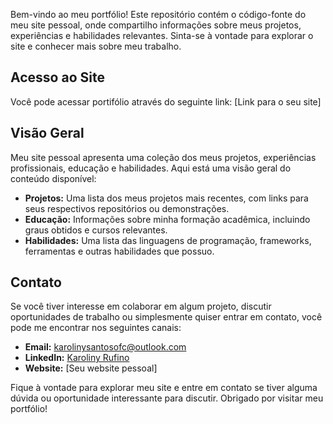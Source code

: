 Bem-vindo ao meu portfólio! Este repositório contém o código-fonte do meu site pessoal, onde compartilho informações sobre meus projetos, experiências e habilidades relevantes. Sinta-se à vontade para explorar o site e conhecer mais sobre meu trabalho.

## Acesso ao Site

Você pode acessar portifólio através do seguinte link: [Link para o seu site]

## Visão Geral

Meu site pessoal apresenta uma coleção dos meus projetos, experiências profissionais, educação e habilidades. Aqui está uma visão geral do conteúdo disponível:

- **Projetos:** Uma lista dos meus projetos mais recentes, com links para seus respectivos repositórios ou demonstrações.
- **Educação:** Informações sobre minha formação acadêmica, incluindo graus obtidos e cursos relevantes.
- **Habilidades:** Uma lista das linguagens de programação, frameworks, ferramentas e outras habilidades que possuo.

## Contato

Se você tiver interesse em colaborar em algum projeto, discutir oportunidades de trabalho ou simplesmente quiser entrar em contato, você pode me encontrar nos seguintes canais:

- **Email:** <a href="mailto:karolinysantosofc@outlook.com" target="_blank">karolinysantosofc@outlook.com</a> 
- **LinkedIn:** <a href="https://www.linkedin.com/in/this-is-karoliny/" target="_blank">Karoliny Rufino</a> 
- **Website:** [Seu website pessoal]

Fique à vontade para explorar meu site e entre em contato se tiver alguma dúvida ou oportunidade interessante para discutir. Obrigado por visitar meu portfólio!
